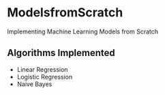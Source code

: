 # ModelsfromScratch
Implementing Machine Learning Models from Scratch

## Algorithms Implemented
- Linear Regression
- Logistic Regression
- Naive Bayes

  
